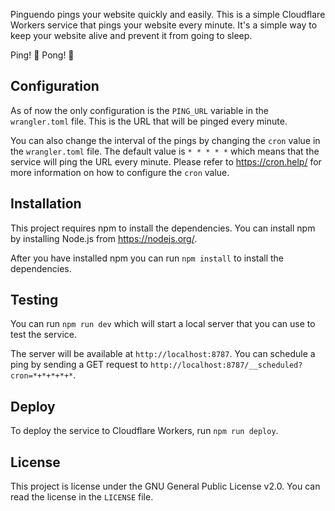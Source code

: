 Pinguendo pings your website quickly and easily. This is a simple Cloudflare Workers service that pings your website every minute. It's a simple way to keep your website alive and prevent it from going to sleep.

Ping! 🏓 Pong! 🏓

## Configuration
As of now the only configuration is the `PING_URL` variable in the `wrangler.toml` file. This is the URL that will be pinged every minute.

You can also change the interval of the pings by changing the `cron` value in the `wrangler.toml` file. The default value is `* * * * *` which means that the service will ping the URL every minute. Please refer to https://cron.help/ for more information on how to configure the `cron` value.

## Installation
This project requires npm to install the dependencies. You can install npm by installing Node.js from https://nodejs.org/.

After you have installed npm you can run `npm install` to install the dependencies.

## Testing
You can run `npm run dev` which will start a local server that you can use to test the service.

The server will be available at `http://localhost:8787`. You can schedule a ping by sending a GET request to `http://localhost:8787/__scheduled?cron=*+*+*+*+*`.

## Deploy
To deploy the service to Cloudflare Workers, run `npm run deploy`.

## License
This project is license under the GNU General Public License v2.0. You can read the license in the `LICENSE` file.
